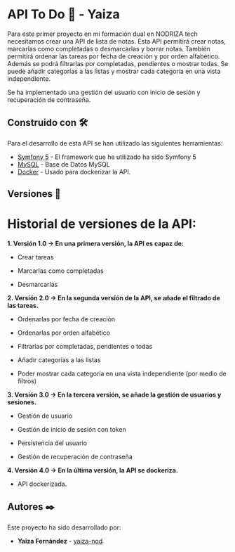 # API To Do 📝 - Yaiza

Para este primer proyecto en mi formación dual en NODRIZA tech necesitamos crear una API de lista de notas. Esta API permitirá crear notas, marcarlas como completadas
o desmarcarlas y borrar notas.
También permitirá ordenar las tareas por fecha de creación y por orden alfabético. Además se podrá filtrarlas por completadas, pendientes o mostrar todas.
Se puede añadir categorías a las listas y mostrar cada categoría en una vista independiente. 

Se ha implementado una gestión del usuario con inicio de sesión y recuperación de contraseña.


## Construido con 🛠️

Para el desarrollo de esta API se han utilizado las siguientes herramientas: 

* [Symfony 5](https://symfony.com/doc/current/the-fast-track/es/index.html) - El framework que he utilizado ha sido Symfony 5
* [MySQL](https://www.mysql.com/) - Base de Datos MySQL
* [Docker](https://www.docker.com/) - Usado para dockerizar la API.


## Versiones 📌


# Historial de versiones de la API: 


**1. Versión 1.0 -> En una primera versión, la API es capaz de:**

  - Crear tareas

  - Marcarlas como completadas

  - Desmarcarlas


**2. Versión 2.0 -> En la segunda versión de la API, se añade el filtrado de las tareas.**

  - Ordenarlas por fecha de creación

  - Ordenarlas por orden alfabético

  - Filtrarlas por completadas, pendientes o todas

  - Añadir categorías a las listas

  - Poder mostrar cada categoría en una vista independiente (por medio de filtros)


**3. Versión 3.0 -> En la tercera versión, se añade la gestión de usuarios y sesiones.**

  - Gestión de usuario

  - Gestión de inicio de sesión con token

  - Persistencia del usuario

  - Gestión de recuperación de contraseña


**4. Versión 4.0 -> En la última versión, la API se dockeriza.**

  - API dockerizada.


## Autores ✒️

Este proyecto ha sido desarrollado por: 

* **Yaiza Fernández** - [yaiza-nod](https://github.com/yaiza-nod)
